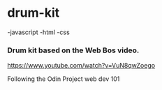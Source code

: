 # drum-kit

-javascript
-html
-css

### Drum kit based on the Web Bos video.
https://www.youtube.com/watch?v=VuN8qwZoego


Following the Odin Project web dev 101
